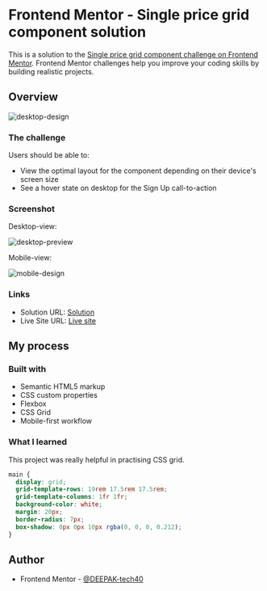 # Frontend Mentor - Single price grid component solution

This is a solution to the [Single price grid component challenge on Frontend Mentor](https://www.frontendmentor.io/challenges/single-price-grid-component-5ce41129d0ff452fec5abbbc). Frontend Mentor challenges help you improve your coding skills by building realistic projects.

## Overview

![desktop-design](https://user-images.githubusercontent.com/94350356/200350821-a3b235e4-4757-4a43-8b7c-141b5729a089.jpg)


### The challenge

Users should be able to:

- View the optimal layout for the component depending on their device's screen size
- See a hover state on desktop for the Sign Up call-to-action

### Screenshot

Desktop-view:

![desktop-preview](https://user-images.githubusercontent.com/94350356/200350905-3267c749-7925-4aee-a7c7-4b07932866ff.jpg)


Mobile-view:

![mobile-design](https://user-images.githubusercontent.com/94350356/200350958-487799ca-6d11-497a-a8fd-5fdab8412917.jpg)


### Links

- Solution URL: [Solution](https://www.frontendmentor.io/solutions/singlepricegridcomponent-drKM32yYLZ)
- Live Site URL: [Live site](https://deepaktech40-singleprice-grid.netlify.app/)

## My process

### Built with

- Semantic HTML5 markup
- CSS custom properties
- Flexbox
- CSS Grid
- Mobile-first workflow

### What I learned

This project was really helpful in practising CSS grid.

```css
main {
  display: grid;
  grid-template-rows: 19rem 17.5rem 17.5rem;
  grid-template-columns: 1fr 1fr;
  background-color: white;
  margin: 20px;
  border-radius: 7px;
  box-shadow: 0px 0px 10px rgba(0, 0, 0, 0.212);
}
```

## Author

- Frontend Mentor - [@DEEPAK-tech40](https://www.frontendmentor.io/profile/DEEPAK-tech40)
